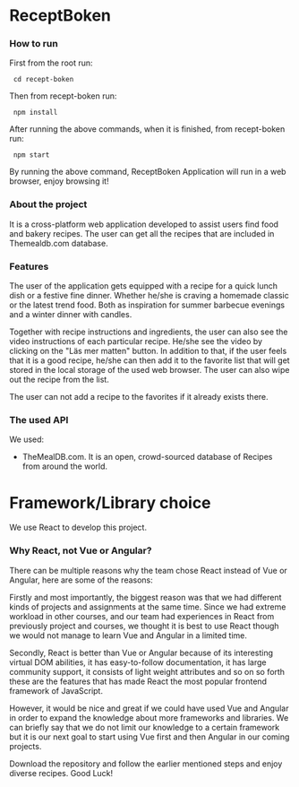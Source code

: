 # ReceptBoken

### How to run
First from the root run:
```
 cd recept-boken
```

Then from recept-boken run:
```
 npm install
```

After running the above commands, when it is finished, from recept-boken run:
```
 npm start
```

By running the above command, ReceptBoken Application will run in a web browser, enjoy browsing it!


### About the project
It is a cross-platform web application developed to assist users find food and bakery recipes. The user can get all the recipes that are included in Themealdb.com database. 

### Features
The user of the application gets equipped with a recipe for a quick lunch dish or a festive fine dinner. Whether he/she is craving a homemade classic or the latest trend food. Both as inspiration for summer barbecue evenings and a winter dinner with candles.

Together with recipe instructions and ingredients, the user can also see the video instructions of each particular recipe. He/she see the video by clicking on the "Läs mer matten" button. In addition to that, if the user feels that it is a good recipe, he/she can then add it to the favorite list that will get stored in the local storage of the used web browser. The user can also wipe out the recipe from the list. 

The user can not add a recipe to the favorites if it already exists there. 

### The used API
We used:
- TheMealDB.com. It is an open, crowd-sourced database of Recipes from around the world.

# Framework/Library choice
We use React to develop this project.

### Why React, not Vue or Angular?

There can be multiple reasons why the team chose React instead of Vue or Angular, here are some of the reasons: 

Firstly and most importantly, the biggest reason was that we had different kinds of projects and assignments at the same time. Since we had extreme workload in other courses, and our team had experiences in React from previously project and courses, we thought it is best to use React though we would not manage to learn Vue and Angular in a limited time. 

Secondly, React is better than Vue or Angular because of its interesting virtual DOM abilities, it has easy-to-follow documentation, it has large community support, it consists of light weight attributes and so on so forth these are the features that has made React the most popular frontend framework of JavaScript.

However, it would be nice and great if we could have used Vue and Angular in order to expand the knowledge about more frameworks and libraries. We can briefly say that we do not limit our knowledge to a certain framework but it is our next goal to start using Vue first and then Angular in our coming projects.

Download the repository and follow the earlier mentioned steps and enjoy diverse recipes. Good Luck!